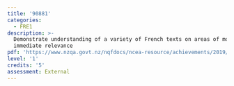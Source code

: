 ```yaml
---
title: '90881'
categories:
  - FRE1
description: >-
  Demonstrate understanding of a variety of French texts on areas of most
  immediate relevance
pdf: 'https://www.nzqa.govt.nz/nqfdocs/ncea-resource/achievements/2019/as90881.pdf'
level: '1'
credits: '5'
assessment: External
---
```


